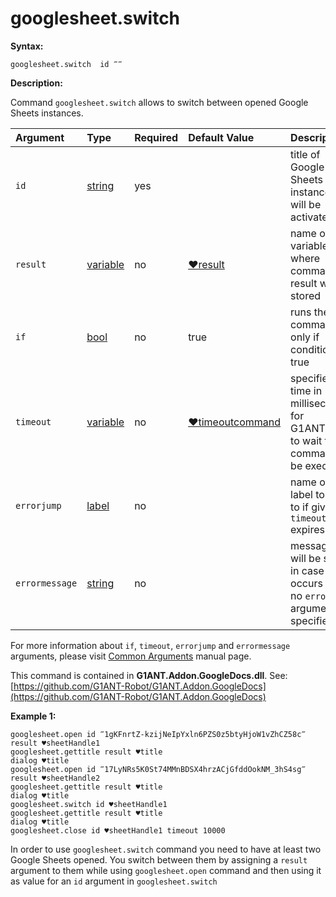 # googlesheet.switch

**Syntax:**

```text
googlesheet.switch  id ‴‴
```

**Description:**

Command `googlesheet.switch` allows to switch between opened Google Sheets instances.

| Argument | Type | Required | Default Value | Description |
| :--- | :--- | :--- | :--- | :--- |
| `id` | [string](https://github.com/G1ANT-Robot/G1ANT.Manual/blob/master/G1ANT-Language/Structures/string.md) | yes |  | title of Google Sheets instance that will be activated |
| `result` | [variable](https://github.com/G1ANT-Robot/G1ANT.Manual/blob/master/G1ANT-Language/Special-Characters/variable.md) | no | [♥result](https://github.com/G1ANT-Robot/G1ANT.Manual/blob/master/G1ANT-Language/Common-Arguments.md) | name of variable where command's result will be stored |
| `if` | [bool](https://github.com/G1ANT-Robot/G1ANT.Manual/blob/master/G1ANT-Language/Structures/bool.md) | no | true | runs the command only if condition is true |
| `timeout` | [variable](https://github.com/G1ANT-Robot/G1ANT.Manual/blob/master/G1ANT-Language/Special-Characters/variable.md) | no | [♥timeoutcommand](https://github.com/G1ANT-Robot/G1ANT.Manual/blob/master/G1ANT-Language/Variables/Special-Variables.md) | specifies time in milliseconds for G1ANT.Robot to wait for the command to be executed |
| `errorjump` | [label](https://github.com/G1ANT-Robot/G1ANT.Manual/blob/master/G1ANT-Language/Structures/label.md) | no |  | name of the label to jump to if given `timeout` expires |
| `errormessage` | [string](https://github.com/G1ANT-Robot/G1ANT.Manual/blob/master/G1ANT-Language/Structures/string.md) | no |  | message that will be shown in case error occurs and no `errorjump` argument is specified |

For more information about `if`, `timeout`, `errorjump` and `errormessage` arguments, please visit [Common Arguments](https://github.com/G1ANT-Robot/G1ANT.Manual/blob/master/G1ANT-Language/Common-Arguments.md) manual page.

This command is contained in **G1ANT.Addon.GoogleDocs.dll**. See: [https://github.com/G1ANT-Robot/G1ANT.Addon.GoogleDocs](https://github.com/G1ANT-Robot/G1ANT.Addon.GoogleDocs)

**Example 1:**

```text
googlesheet.open id ‴1gKFnrtZ-kzijNeIpYxln6PZS0z5btyHjoW1vZhCZ58c‴ result ♥sheetHandle1
googlesheet.gettitle result ♥title
dialog ♥title
googlesheet.open id ‴17LyNRs5K0St74MMnBDSX4hrzACjGfddOokNM_3hS4sg‴ result ♥sheetHandle2
googlesheet.gettitle result ♥title
dialog ♥title
googlesheet.switch id ♥sheetHandle1
googlesheet.gettitle result ♥title
dialog ♥title
googlesheet.close id ♥sheetHandle1 timeout 10000
```

In order to use `googlesheet.switch` command you need to have at least two Google Sheets opened. You switch between them by assigning a `result` argument to them while using `googlesheet.open` command and then using it as value for an `id` argument in `googlesheet.switch`

